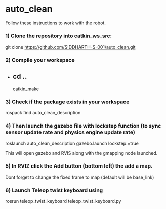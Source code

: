 # auto_clean
Follow these instructions to work with the robot.

### 1) Clone the repository into catkin_ws_src:
  git clone https://github.com/SIDDHARTH-S-001/auto_clean.git

### 2) Compile your workspace
-
  cd ..
  -
  catkin_make
  
### 3) Check if the package exists in your workspace
  rospack find auto_clean_description
  
### 4) Then launch the gazebo file with lockstep function (to sync sensor update rate and physics engine update rate)
  roslaunch auto_clean_description gazebo.launch lockstep:=true

This will open gazebo and RVIS along with the gmapping node launched.
### 5) In RVIZ click the Add button (bottom left) the add a map.
   Dont forget to change the fixed frame to map (default will be base_link)

### 6) Launch Teleop twist keyboard using 
   rosrun teleop_twist_keyboard teleop_twist_keyboard.py 



